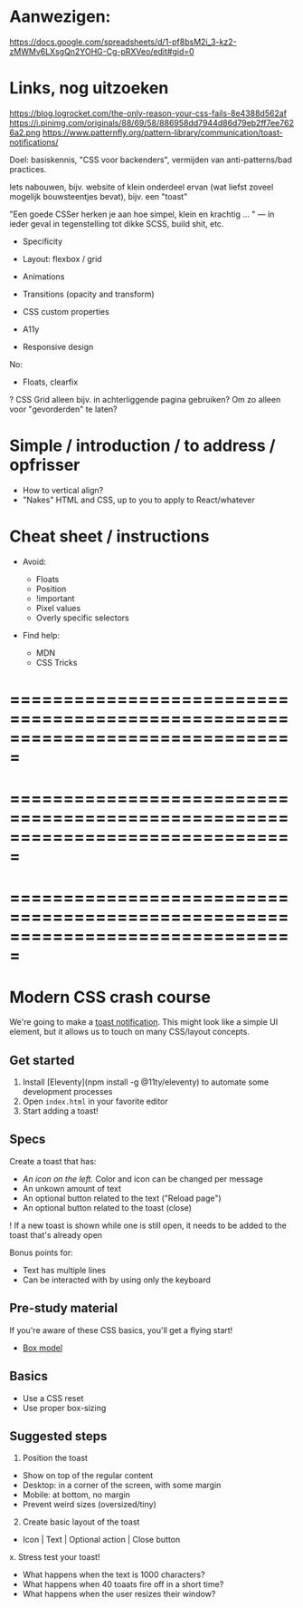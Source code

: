 # Aanwezigen:

https://docs.google.com/spreadsheets/d/1-pf8bsM2i_3-kz2-zMWMv6LXsgQn2YOHG-Cg-pRXVeo/edit#gid=0

# Links, nog uitzoeken

https://blog.logrocket.com/the-only-reason-your-css-fails-8e4388d562af
https://i.pinimg.com/originals/88/69/58/886958dd7944d86d79eb2ff7ee7626a2.png
https://www.patternfly.org/pattern-library/communication/toast-notifications/


Doel: basiskennis, "CSS voor backenders", vermijden van anti-patterns/bad practices.

Iets nabouwen, bijv. website of klein onderdeel ervan (wat liefst zoveel mogelijk bouwsteentjes bevat), bijv. een "toast"


"Een goede CSSer herken je aan hoe simpel, klein en krachtig ... " — in ieder geval in tegenstelling tot dikke SCSS, build shit, etc.


- Specificity

- Layout: flexbox / grid
- Animations
- Transitions (opacity and transform)
- CSS custom properties
- A11y
- Responsive design

No:
- Floats, clearfix

? CSS Grid alleen bijv. in achterliggende pagina gebruiken? Om zo alleen voor "gevorderden" te laten?

# Simple / introduction / to address / opfrisser
- How to vertical align?
- "Nakes" HTML and CSS, up to you to apply to React/whatever



# Cheat sheet / instructions

- Avoid:
  - Floats
  - Position
  - !important
  - Pixel values
  - Overly specific selectors

- Find help:
  - MDN
  - CSS Tricks




===============================================================================
===============================================================================
===============================================================================
===============================================================================
===============================================================================
===============================================================================


# Modern CSS crash course

We're going to make a [toast notification](https://www.patternfly.org/pattern-library/communication/toast-notifications/). This might look like a simple UI element, but it allows us to touch on many CSS/layout concepts.

## Get started

1. Install [Eleventy](npm install -g @11ty/eleventy) to automate some development processes
2. Open `index.html` in your favorite editor
3. Start adding a toast!

## Specs

Create a toast that has:

- *An icon on the left.* Color and icon can be changed per message
- An unkown amount of text
- An optional button related to the text ("Reload page")
- An optional button related to the toast (close)

! If a new toast is shown while one is still open, it needs to be added to the toast that's already open

Bonus points for:
- Text has multiple lines
- Can be interacted with by using only the keyboard

## Pre-study material

If you're aware of these CSS basics, you'll get a flying start!

- [Box model](https://developer.mozilla.org/en-US/docs/Web/CSS/CSS_Box_Model/Introduction_to_the_CSS_box_model)

## Basics

- Use a CSS reset
- Use proper box-sizing


## Suggested steps

1. Position the toast
  - Show on top of the regular content
  - Desktop: in a corner of the screen, with some margin
  - Mobile: at bottom, no margin
  - Prevent weird sizes (oversized/tiny)

2. Create basic layout of the toast
  - Icon | Text | Optional action | Close button

x. Stress test your toast!
  - What happens when the text is 1000 characters?
  - What happens when 40 toaats fire off in a short time?
  - What happens when the user resizes their window?


